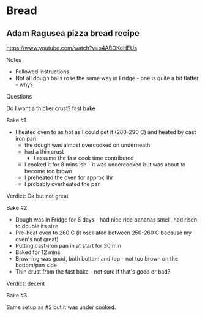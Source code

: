 # Bread

## Adam Ragusea pizza bread recipe

https://www.youtube.com/watch?v=o4ABOKdHEUs

Notes

* Followed instructions
* Not all dough balls rose the same way in Fridge - one is quite a bit flatter - why?

Questions

Do I want a thicker crust? fast bake

Bake #1

* I heated oven to as hot as I could get it (280-290 C) and heated by cast iron pan
    * the dough was almost overcooked on underneath
    * had a thin crust
        * I assume the fast cook time contributed
    * I cooked it for 8 mins ish - it was undercooked but was about to become too brown
    * I preheated the oven for approx 1hr
    * I probably overheated the pan

Verdict: Ok but not great

Bake #2

* Dough was in Fridge for 6 days - had nice ripe bananas smell, had risen to double its size
* Pre-heat oven to 260 C (it oscillated between 250-260 C because my oven's not great)
* Putting cast-iron pan in at start for 30 min
* Baked for 12 mins
* Browning was good, both bottom and top - not too brown on the bottom/pan side
* Thin crust from the fast bake - not sure if that's good or bad?

Verdict: decent

Bake #3

Same setup as #2 but it was under cooked.

